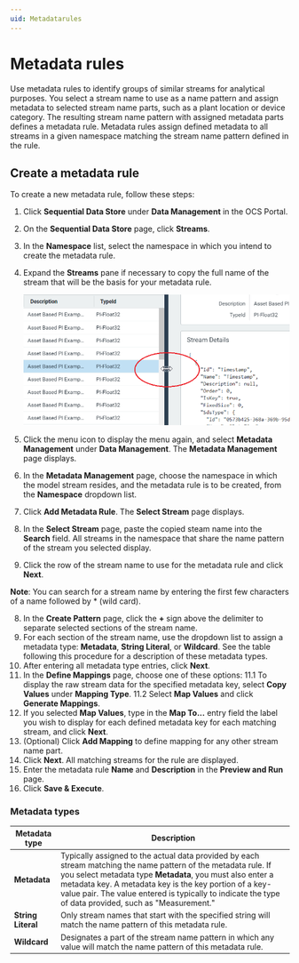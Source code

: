 ```yaml
---
uid: Metadatarules
---
```


# Metadata rules

Use metadata rules to identify groups of similar streams for analytical purposes. You select a stream name to use as a name pattern and assign metadata to selected stream name parts, such as a plant location or device category. The resulting stream name pattern with assigned metadata parts defines a metadata rule. Metadata rules assign defined metadata to all streams in a given namespace matching the stream name pattern defined in the rule.  

## Create a metadata rule
<!-- The main things I noticed were that:
There should be only one action in each step.
Break out dense info to a section after the procedure
Use dropdown list or just list, not droplist
The description for the Metadata type called Metadata was rather confusing - can you please tidy it up.
 -->
To create a new metadata rule, follow these steps:

1. Click **Sequential Data Store** under **Data Management** in the OCS Portal. 
2. On the **Sequential Data Store** page, click **Streams**.
3. In the **Namespace** list, select the namespace in which you intend to create the metadata rule.
4. Expand the **Streams** pane if necessary to copy the full name of the stream that will be the basis for your metadata rule.

    ![ ](../../images/expand-pane.png)

6. Click the menu icon to display the menu again, and select **Metadata Management** under **Data Management**. The **Metadata Management** page displays.
7. In the **Metadata Management** page, choose the namespace in which the model stream resides, and the metadata rule is to be created, from the **Namespace** dropdown list.
8. Click **Add Metadata Rule**. The **Select Stream** page displays.
9. In the **Select Stream** page, paste the copied steam name into the **Search** field. All streams in the namespace that share the name pattern of the stream you selected display.
10. Click the row of the stream name to use for the metadata rule and click **Next**.

   **Note**: You can search for a stream name by entering the first few characters of a name followed by * (wild card).
   
8. In the **Create Pattern** page, click the **+** sign above the delimiter to separate selected sections of the stream name.
9. For each section of the stream name, use the dropdown list to assign a metadata type: **Metadata**, **String Literal**, or **Wildcard**. See the table following this procedure for a description of these metadata types. 
10. After entering all metadata type entries, click **Next**.
11. In the **Define Mappings** page, choose one of these options:
  11.1 To display the raw stream data for the specified metadata key, select **Copy Values** under **Mapping Type**. 
  11.2 <!--Need to say why a user would choose this option, or what it does -->Select **Map Values** and click **Generate Mappings**.
12. If you selected **Map Values**, type in the **Map To...** entry field the label you wish to display for each defined metadata key for each matching stream, and click **Next**.
13. (Optional) Click **Add Mapping** to define mapping for any other stream name part.
14. Click **Next**. 
    All matching streams for the rule are displayed.
15. Enter the metadata rule **Name** and **Description** in the **Preview and Run** page.
16. Click **Save & Execute**.
   
   ### Metadata types
<!--The description for Metadata type Metadata is rather confusing -can you clarify? And I may have messed up your table formatting ,sorry! This kind of detail is better broken out of the procedure, I think.-->
| Metadata type                       | Description                                        |
|---------------------------------|------------------------------------------------------------|
| **Metadata**     | Typically assigned to the actual data provided by each stream matching the name pattern of the metadata rule. If you select metadata type **Metadata**, you must also enter a metadata key. A metadata key is the key portion of a key-value pair. The value entered is typically to indicate the type of data provided, such as "Measurement."|
| **String Literal**      | Only stream names that start with the specified string will match the name pattern of this metadata rule. |
| **Wildcard**       | Designates a part of the stream name pattern in which any value will match the name pattern of this metadata rule. |
